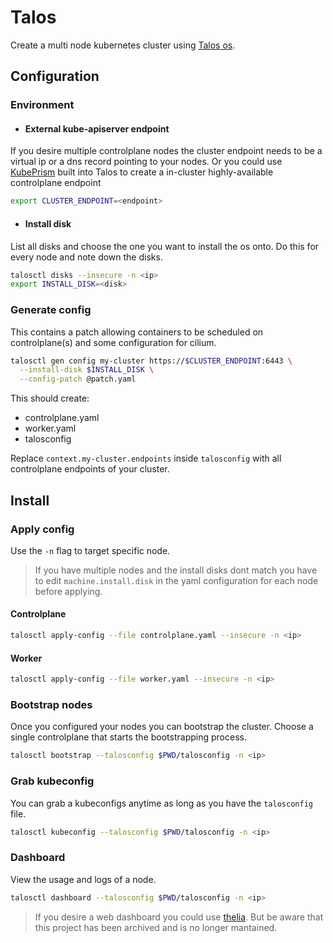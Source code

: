 # Talos

Create a multi node kubernetes cluster using [Talos os](https://www.talos.dev/).

## Configuration

### Environment

- #### External kube-apiserver endpoint

If you desire multiple controlplane nodes the cluster endpoint needs to be a virtual ip or a dns record pointing to your nodes. Or you could use [KubePrism](https://www.talos.dev/v1.6/kubernetes-guides/configuration/kubeprism/) built into Talos to create a in-cluster highly-available controlplane endpoint

```sh
export CLUSTER_ENDPOINT=<endpoint>
```

- #### Install disk

List all disks and choose the one you want to install the os onto. Do this for every node and note down the disks.

```sh
talosctl disks --insecure -n <ip>
export INSTALL_DISK=<disk>
```

### Generate config

This contains a patch allowing containers to be scheduled on controlplane(s) and some configuration for cilium.

```sh
talosctl gen config my-cluster https://$CLUSTER_ENDPOINT:6443 \
  --install-disk $INSTALL_DISK \
  --config-patch @patch.yaml
```

This should create:

- controlplane.yaml
- worker.yaml
- talosconfig

Replace `context.my-cluster.endpoints` inside `talosconfig` with all controlplane endpoints of your cluster.

## Install

### Apply config

Use the `-n` flag to target specific node.

> If you have multiple nodes and the install disks dont match you have to edit `machine.install.disk` in the yaml configuration for each node before applying.

#### Controlplane

```sh
talosctl apply-config --file controlplane.yaml --insecure -n <ip>
```

#### Worker

```sh
talosctl apply-config --file worker.yaml --insecure -n <ip>
```

### Bootstrap nodes

Once you configured your nodes you can bootstrap the cluster. Choose a single controlplane that starts the bootstrapping process.

```sh
talosctl bootstrap --talosconfig $PWD/talosconfig -n <ip>
```

### Grab kubeconfig

You can grab a kubeconfigs anytime as long as you have the `talosconfig` file.

```sh
talosctl kubeconfig --talosconfig $PWD/talosconfig -n <ip>
```

### Dashboard

View the usage and logs of a node.

```sh
talosctl dashboard --talosconfig $PWD/talosconfig -n <ip>
```

> If you desire a web dashboard you could use [thelia](https://github.com/siderolabs/theila). But be aware that this project has been archived and is no longer mantained.
